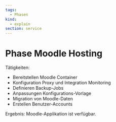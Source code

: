```yaml
---
tags:
  - Phasen
kind:
  - explain
section: service
---
```


# Phase Moodle Hosting

Tätigkeiten:

- Bereitstellen Moodle Container
- Konfiguration Proxy und Integration Monitoring
- Definieren Backup-Jobs
- Anpassungen Konfigurations-Vorlage
- Migration von Moodle-Daten
- Erstellen Benutzer-Accounts

Ergebnis: Moodle-Applikation ist verfügbar.
